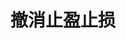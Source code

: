 ---
title: 撤消止盈止损
position_number: 2.7
parameters:
  - name:
    content:
content_markdown: |-
  * **URL**：/v1/planOrder
  * **Method**：DELETE
  * **需要登录**：是
  * **需要鉴权**：是

  **请求参数**

  | 参数名称 | 类型 | 是否必需 | 描述 |
  | symbol | String | YES | 交易对 |
  | orderId | Long | YES | 订单号 |
  | recvWindow | Long | NO | 时间戳滑动窗口，单位为毫秒 |
  | timestamp | Long | YES | 调用时间 |
left_code_blocks:
  - code_block: |-
      {
        "code": 1,
        "data": {
         "symbol": "ETH/USDT",//交易对
         "orderId": 1208218841498181,//订单id
         "timestamp": 1656913877424,//调用时间
         "recvWindow": 5000//时间戳滑动窗口
        }
      }
    title: 请求示例
    language: json
right_code_blocks:
  - code_block: |-
      {
       "code": 1,
       "data": true
      }
    title: 响应
    language: json
  - code_block: |-
      {
        "code": 9999,
        "message": "异常信息"
      }
    title: ERROR
    language: json
---
